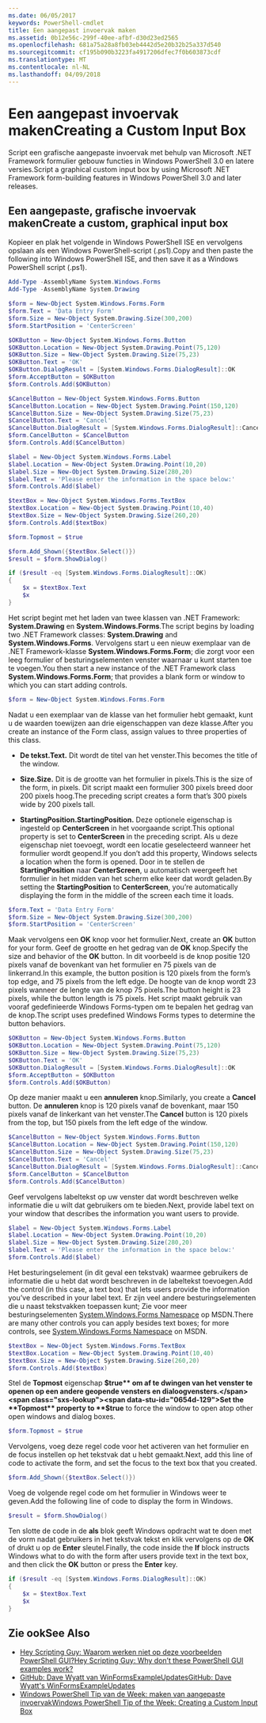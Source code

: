 ```yaml
---
ms.date: 06/05/2017
keywords: PowerShell-cmdlet
title: Een aangepast invoervak maken
ms.assetid: 0b12e56c-299f-40ee-afbf-d30d23ed2565
ms.openlocfilehash: 681a75a28a8fb03eb4442d5e20b32b25a337d540
ms.sourcegitcommit: cf195b090b3223fa4917206dfec7f0b603873cdf
ms.translationtype: MT
ms.contentlocale: nl-NL
ms.lasthandoff: 04/09/2018
---
```

# <a name="creating-a-custom-input-box"></a><span data-ttu-id="0654d-103">Een aangepast invoervak maken</span><span class="sxs-lookup"><span data-stu-id="0654d-103">Creating a Custom Input Box</span></span>

<span data-ttu-id="0654d-104">Script een grafische aangepaste invoervak met behulp van Microsoft .NET Framework formulier gebouw functies in Windows PowerShell 3.0 en latere versies.</span><span class="sxs-lookup"><span data-stu-id="0654d-104">Script a graphical custom input box by using Microsoft .NET Framework form-building features in Windows PowerShell 3.0 and later releases.</span></span>

## <a name="create-a-custom-graphical-input-box"></a><span data-ttu-id="0654d-105">Een aangepaste, grafische invoervak maken</span><span class="sxs-lookup"><span data-stu-id="0654d-105">Create a custom, graphical input box</span></span>

<span data-ttu-id="0654d-106">Kopieer en plak het volgende in Windows PowerShell ISE en vervolgens opslaan als een Windows PowerShell-script (.ps1).</span><span class="sxs-lookup"><span data-stu-id="0654d-106">Copy and then paste the following into Windows PowerShell ISE, and then save it as a Windows PowerShell script (.ps1).</span></span>

```powershell
Add-Type -AssemblyName System.Windows.Forms
Add-Type -AssemblyName System.Drawing

$form = New-Object System.Windows.Forms.Form
$form.Text = 'Data Entry Form'
$form.Size = New-Object System.Drawing.Size(300,200)
$form.StartPosition = 'CenterScreen'

$OKButton = New-Object System.Windows.Forms.Button
$OKButton.Location = New-Object System.Drawing.Point(75,120)
$OKButton.Size = New-Object System.Drawing.Size(75,23)
$OKButton.Text = 'OK'
$OKButton.DialogResult = [System.Windows.Forms.DialogResult]::OK
$form.AcceptButton = $OKButton
$form.Controls.Add($OKButton)

$CancelButton = New-Object System.Windows.Forms.Button
$CancelButton.Location = New-Object System.Drawing.Point(150,120)
$CancelButton.Size = New-Object System.Drawing.Size(75,23)
$CancelButton.Text = 'Cancel'
$CancelButton.DialogResult = [System.Windows.Forms.DialogResult]::Cancel
$form.CancelButton = $CancelButton
$form.Controls.Add($CancelButton)

$label = New-Object System.Windows.Forms.Label
$label.Location = New-Object System.Drawing.Point(10,20)
$label.Size = New-Object System.Drawing.Size(280,20)
$label.Text = 'Please enter the information in the space below:'
$form.Controls.Add($label)

$textBox = New-Object System.Windows.Forms.TextBox
$textBox.Location = New-Object System.Drawing.Point(10,40)
$textBox.Size = New-Object System.Drawing.Size(260,20)
$form.Controls.Add($textBox)

$form.Topmost = $true

$form.Add_Shown({$textBox.Select()})
$result = $form.ShowDialog()

if ($result -eq [System.Windows.Forms.DialogResult]::OK)
{
    $x = $textBox.Text
    $x
}
```

<span data-ttu-id="0654d-107">Het script begint met het laden van twee klassen van .NET Framework: **System.Drawing** en **System.Windows.Forms**.</span><span class="sxs-lookup"><span data-stu-id="0654d-107">The script begins by loading two .NET Framework classes: **System.Drawing** and **System.Windows.Forms**.</span></span> <span data-ttu-id="0654d-108">Vervolgens start u een nieuw exemplaar van de .NET Framework-klasse **System.Windows.Forms.Form**; die zorgt voor een leeg formulier of besturingselementen venster waarnaar u kunt starten toe te voegen.</span><span class="sxs-lookup"><span data-stu-id="0654d-108">You then start a new instance of the .NET Framework class **System.Windows.Forms.Form**; that provides a blank form or window to which you can start adding controls.</span></span>

```powershell
$form = New-Object System.Windows.Forms.Form
```

<span data-ttu-id="0654d-109">Nadat u een exemplaar van de klasse van het formulier hebt gemaakt, kunt u de waarden toewijzen aan drie eigenschappen van deze klasse.</span><span class="sxs-lookup"><span data-stu-id="0654d-109">After you create an instance of the Form class, assign values to three properties of this class.</span></span>

- <span data-ttu-id="0654d-110">**De tekst.**</span><span class="sxs-lookup"><span data-stu-id="0654d-110">**Text.**</span></span> <span data-ttu-id="0654d-111">Dit wordt de titel van het venster.</span><span class="sxs-lookup"><span data-stu-id="0654d-111">This becomes the title of the window.</span></span>

- <span data-ttu-id="0654d-112">**Size.**</span><span class="sxs-lookup"><span data-stu-id="0654d-112">**Size.**</span></span> <span data-ttu-id="0654d-113">Dit is de grootte van het formulier in pixels.</span><span class="sxs-lookup"><span data-stu-id="0654d-113">This is the size of the form, in pixels.</span></span> <span data-ttu-id="0654d-114">Dit script maakt een formulier 300 pixels breed door 200 pixels hoog.</span><span class="sxs-lookup"><span data-stu-id="0654d-114">The preceding script creates a form that’s 300 pixels wide by 200 pixels tall.</span></span>

- <span data-ttu-id="0654d-115">**StartingPosition.**</span><span class="sxs-lookup"><span data-stu-id="0654d-115">**StartingPosition.**</span></span> <span data-ttu-id="0654d-116">Deze optionele eigenschap is ingesteld op **CenterScreen** in het voorgaande script.</span><span class="sxs-lookup"><span data-stu-id="0654d-116">This optional property is set to **CenterScreen** in the preceding script.</span></span> <span data-ttu-id="0654d-117">Als u deze eigenschap niet toevoegt, wordt een locatie geselecteerd wanneer het formulier wordt geopend.</span><span class="sxs-lookup"><span data-stu-id="0654d-117">If you don’t add this property, Windows selects a location when the form is opened.</span></span> <span data-ttu-id="0654d-118">Door in te stellen de **StartingPosition** naar **CenterScreen**, u automatisch weergeeft het formulier in het midden van het scherm elke keer dat wordt geladen.</span><span class="sxs-lookup"><span data-stu-id="0654d-118">By setting the **StartingPosition** to **CenterScreen**, you’re automatically displaying the form in the middle of the screen each time it loads.</span></span>

```powershell
$form.Text = 'Data Entry Form'
$form.Size = New-Object System.Drawing.Size(300,200)
$form.StartPosition = 'CenterScreen'
```

<span data-ttu-id="0654d-119">Maak vervolgens een **OK** knop voor het formulier.</span><span class="sxs-lookup"><span data-stu-id="0654d-119">Next, create an **OK** button for your form.</span></span> <span data-ttu-id="0654d-120">Geef de grootte en het gedrag van de **OK** knop.</span><span class="sxs-lookup"><span data-stu-id="0654d-120">Specify the size and behavior of the **OK** button.</span></span> <span data-ttu-id="0654d-121">In dit voorbeeld is de knop positie 120 pixels vanaf de bovenkant van het formulier en 75 pixels van de linkerrand.</span><span class="sxs-lookup"><span data-stu-id="0654d-121">In this example, the button position is 120 pixels from the form’s top edge, and 75 pixels from the left edge.</span></span> <span data-ttu-id="0654d-122">De hoogte van de knop wordt 23 pixels wanneer de lengte van de knop 75 pixels.</span><span class="sxs-lookup"><span data-stu-id="0654d-122">The button height is 23 pixels, while the button length is 75 pixels.</span></span> <span data-ttu-id="0654d-123">Het script maakt gebruik van vooraf gedefinieerde Windows Forms-typen om te bepalen het gedrag van de knop.</span><span class="sxs-lookup"><span data-stu-id="0654d-123">The script uses predefined Windows Forms types to determine the button behaviors.</span></span>

```powershell
$OKButton = New-Object System.Windows.Forms.Button
$OKButton.Location = New-Object System.Drawing.Point(75,120)
$OKButton.Size = New-Object System.Drawing.Size(75,23)
$OKButton.Text = 'OK'
$OKButton.DialogResult = [System.Windows.Forms.DialogResult]::OK
$form.AcceptButton = $OKButton
$form.Controls.Add($OKButton)
```

<span data-ttu-id="0654d-124">Op deze manier maakt u een **annuleren** knop.</span><span class="sxs-lookup"><span data-stu-id="0654d-124">Similarly, you create a **Cancel** button.</span></span> <span data-ttu-id="0654d-125">De **annuleren** knop is 120 pixels vanaf de bovenkant, maar 150 pixels vanaf de linkerkant van het venster.</span><span class="sxs-lookup"><span data-stu-id="0654d-125">The **Cancel** button is 120 pixels from the top, but 150 pixels from the left edge of the window.</span></span>

```powershell
$CancelButton = New-Object System.Windows.Forms.Button
$CancelButton.Location = New-Object System.Drawing.Point(150,120)
$CancelButton.Size = New-Object System.Drawing.Size(75,23)
$CancelButton.Text = 'Cancel'
$CancelButton.DialogResult = [System.Windows.Forms.DialogResult]::Cancel
$form.CancelButton = $CancelButton
$form.Controls.Add($CancelButton)
```

<span data-ttu-id="0654d-126">Geef vervolgens labeltekst op uw venster dat wordt beschreven welke informatie die u wilt dat gebruikers om te bieden.</span><span class="sxs-lookup"><span data-stu-id="0654d-126">Next, provide label text on your window that describes the information you want users to provide.</span></span>

```powershell
$label = New-Object System.Windows.Forms.Label
$label.Location = New-Object System.Drawing.Point(10,20)
$label.Size = New-Object System.Drawing.Size(280,20)
$label.Text = 'Please enter the information in the space below:'
$form.Controls.Add($label)
```

<span data-ttu-id="0654d-127">Het besturingselement (in dit geval een tekstvak) waarmee gebruikers de informatie die u hebt dat wordt beschreven in de labeltekst toevoegen.</span><span class="sxs-lookup"><span data-stu-id="0654d-127">Add the control (in this case, a text box) that lets users provide the information you’ve described in your label text.</span></span> <span data-ttu-id="0654d-128">Er zijn veel andere besturingselementen die u naast tekstvakken toepassen kunt; Zie voor meer besturingselementen [System.Windows.Forms Namespace](http://msdn.microsoft.com/library/k50ex0x9(v=vs.110).aspx) op MSDN.</span><span class="sxs-lookup"><span data-stu-id="0654d-128">There are many other controls you can apply besides text boxes; for more controls, see [System.Windows.Forms Namespace](http://msdn.microsoft.com/library/k50ex0x9(v=vs.110).aspx) on MSDN.</span></span>

```powershell
$textBox = New-Object System.Windows.Forms.TextBox
$textBox.Location = New-Object System.Drawing.Point(10,40)
$textBox.Size = New-Object System.Drawing.Size(260,20)
$form.Controls.Add($textBox)
```

<span data-ttu-id="0654d-129">Stel de **Topmost** eigenschap **$true** om af te dwingen van het venster te openen op een andere geopende vensters en dialoogvensters.</span><span class="sxs-lookup"><span data-stu-id="0654d-129">Set the **Topmost** property to **$true** to force the window to open atop other open windows and dialog boxes.</span></span>

```powershell
$form.Topmost = $true
```

<span data-ttu-id="0654d-130">Vervolgens, voeg deze regel code voor het activeren van het formulier en de focus instellen op het tekstvak dat u hebt gemaakt.</span><span class="sxs-lookup"><span data-stu-id="0654d-130">Next, add this line of code to activate the form, and set the focus to the text box that you created.</span></span>

```powershell
$form.Add_Shown({$textBox.Select()})
```

<span data-ttu-id="0654d-131">Voeg de volgende regel code om het formulier in Windows weer te geven.</span><span class="sxs-lookup"><span data-stu-id="0654d-131">Add the following line of code to display the form in Windows.</span></span>

```powershell
$result = $form.ShowDialog()
```

<span data-ttu-id="0654d-132">Ten slotte de code in de **als** blok geeft Windows opdracht wat te doen met de vorm nadat gebruikers in het tekstvak tekst en klik vervolgens op de **OK** of drukt u op de **Enter** sleutel.</span><span class="sxs-lookup"><span data-stu-id="0654d-132">Finally, the code inside the **If** block instructs Windows what to do with the form after users provide text in the text box, and then click the **OK** button or press the **Enter** key.</span></span>

```powershell
if ($result -eq [System.Windows.Forms.DialogResult]::OK)
{
    $x = $textBox.Text
    $x
}
```

## <a name="see-also"></a><span data-ttu-id="0654d-133">Zie ook</span><span class="sxs-lookup"><span data-stu-id="0654d-133">See Also</span></span>

- [<span data-ttu-id="0654d-134">Hey Scripting Guy: Waarom werken niet op deze voorbeelden PowerShell GUI?</span><span class="sxs-lookup"><span data-stu-id="0654d-134">Hey Scripting Guy:  Why don’t these PowerShell GUI examples work?</span></span>](http://go.microsoft.com/fwlink/?LinkId=506644)
- [<span data-ttu-id="0654d-135">GitHub: Dave Wyatt van WinFormsExampleUpdates</span><span class="sxs-lookup"><span data-stu-id="0654d-135">GitHub: Dave Wyatt's WinFormsExampleUpdates</span></span>](https://github.com/dlwyatt/WinFormsExampleUpdates)
- [<span data-ttu-id="0654d-136">Windows PowerShell Tip van de Week: maken van aangepaste invoervak</span><span class="sxs-lookup"><span data-stu-id="0654d-136">Windows PowerShell Tip of the Week:  Creating a Custom Input Box</span></span>](http://technet.microsoft.com/library/ff730941.aspx)